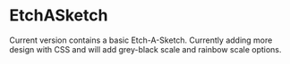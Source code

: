 # EtchASketch

Current version contains a basic Etch-A-Sketch. Currently adding more design with CSS and will add grey-black scale and rainbow scale options. 